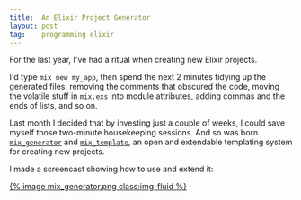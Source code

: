 ```yaml
---
title:  An Elixir Project Generator
layout: post
tag:    programming elixir
---
```


For the last year, I've had a ritual when creating new Elixir projects. 

I'd type `mix new my_app`, then spend the next 2 minutes tidying up
the generated files: removing the comments that obscured the code,
moving the volatile stuff in `mix.exs` into module attributes, adding
commas and the ends of lists, and so on.

Last month I decided that by investing just a couple of weeks, I could
save myself those two-minute housekeeping sessions. And so was
born [`mix_generator`](https://github.com/pragdave/mix_generator)
and [`mix_template`](https://github.com/pragdave/mix_templates), an
open and extendable templating system for creating new projects.

I made a screencast showing how to use and extend it:


<a href="https://player.vimeo.com/video/213689412" title="click to play video">
{% image mix_generator.png  class:img-fluid %}
</a>
